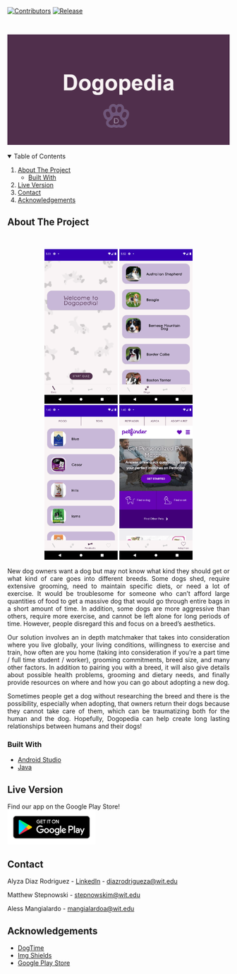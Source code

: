 [![Contributors][contributors-shield]][contributors-url]
[![Release][release-shield]][release-url]

<!-- LOGO -->
<br/>
<p align="center">
    <img src="app_images/Dogopedia.png" height="250" width="512">
</p>

<!-- TABLE OF CONTENTS -->
<details open="open">
  <summary>Table of Contents</summary>
  <ol>
    <li>
      <a href="#about-the-project">About The Project</a>
      <ul>
        <li><a href="#built-with">Built With</a></li>
      </ul>
    </li>
    <li><a href="#live-version">Live Version</a></li>
    <li><a href="#contact">Contact</a></li>
    <li><a href="#acknowledgements">Acknowledgements</a></li>
  </ol>
</details>

## About The Project
<br/>
<p align="center">
  <img src="app_images/quiz.png" height="350">
  <img src="app_images/list.png" height="350">
  <img src="app_images/products.png" height="350">
  <img src="app_images/adoption.png" height="350">
</p>
<p align="justify">
New dog owners want a dog but may not know what kind they should get or what kind of care goes into different breeds. Some dogs shed, require extensive grooming, need to maintain specific diets, or need a lot of exercise. It would be troublesome for someone who can’t afford large quantities of food to get a massive dog that would go through entire bags in a short amount of time. In addition, some dogs are more aggressive than others, require more exercise, and cannot be left alone for long periods of time. However, people disregard this and focus on a breed’s aesthetics.
</p>

<p align="justify">
Our solution involves an in depth matchmaker that takes into consideration where you live globally, your living conditions, willingness to exercise and train, how often are you home (taking into consideration if you’re a part time / full time student / worker), grooming commitments, breed size, and many other factors. In addition to pairing you with a breed, it will also give details about possible health problems, grooming and dietary needs, and finally provide resources on where and how you can go about adopting a new dog. 
</p>

<p align="justify">
Sometimes people get a dog without researching the breed and there is the possibility, especially when adopting, that owners return their dogs because they cannot take care of them, which can be traumatizing both for the human and the dog. Hopefully, Dogopedia can help create long lasting relationships between humans and their dogs!
</p>

### Built With

* [Android Studio](https://developer.android.com/studio)
* [Java](https://www.java.com/en/)

## Live Version
Find our app on the Google Play Store! <br/>
<a href="https://play.google.com/store/apps/details?id=pets.dogopedia"><img src="app_images/gp_badge.png" width="200"></a>

<!-- CONTACT -->
## Contact

Alyza Diaz Rodriguez - [LinkedIn](https://linkedin.com/in/alyzadiaz) - diazrodrigueza@wit.edu

Matthew Stepnowski - stepnowskim@wit.edu

Aless Mangialardo - mangialardoa@wit.edu

<!-- ACKNOWLEDGEMENTS -->
## Acknowledgements
* [DogTime](https://dogtime.com/)
* [Img Shields](https://shields.io)
* [Google Play Store](https://play.google.com/store)

[contributors-shield]: https://img.shields.io/github/contributors/alyzadiaz/dogopedia.svg?style=for-the-badge
[contributors-url]: https://github.com/alyzadiaz/dogopedia/graphs/contributors
[release-shield]:https://img.shields.io/github/v/release/alyzadiaz/dogopedia?style=for-the-badge
[release-url]:https://github.com/alyzadiaz/dogopedia/releases
